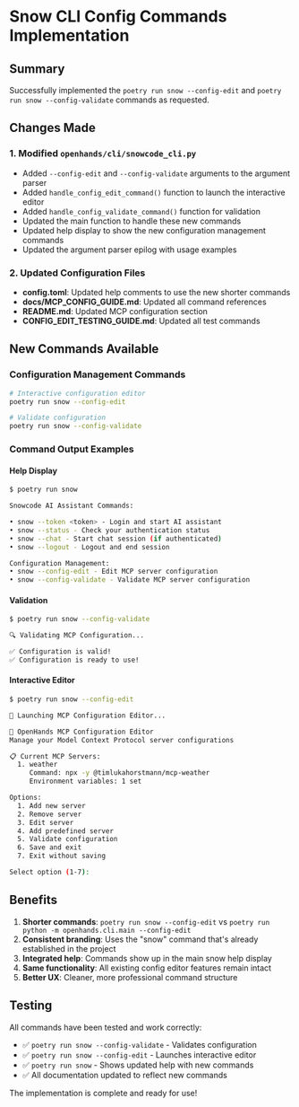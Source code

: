 # Snow CLI Config Commands Implementation

## Summary

Successfully implemented the `poetry run snow --config-edit` and `poetry run snow --config-validate` commands as requested.

## Changes Made

### 1. Modified `openhands/cli/snowcode_cli.py`

- Added `--config-edit` and `--config-validate` arguments to the argument parser
- Added `handle_config_edit_command()` function to launch the interactive editor
- Added `handle_config_validate_command()` function for validation
- Updated the main function to handle these new commands
- Updated help display to show the new configuration management commands
- Updated the argument parser epilog with usage examples

### 2. Updated Configuration Files

- **config.toml**: Updated help comments to use the new shorter commands
- **docs/MCP_CONFIG_GUIDE.md**: Updated all command references
- **README.md**: Updated MCP configuration section
- **CONFIG_EDIT_TESTING_GUIDE.md**: Updated all test commands

## New Commands Available

### Configuration Management Commands

```bash
# Interactive configuration editor
poetry run snow --config-edit

# Validate configuration
poetry run snow --config-validate
```

### Command Output Examples

#### Help Display

```bash
$ poetry run snow

Snowcode AI Assistant Commands:

• snow --token <token> - Login and start AI assistant
• snow --status - Check your authentication status
• snow --chat - Start chat session (if authenticated)
• snow --logout - Logout and end session

Configuration Management:
• snow --config-edit - Edit MCP server configuration
• snow --config-validate - Validate MCP server configuration
```

#### Validation

```bash
$ poetry run snow --config-validate

🔍 Validating MCP Configuration...

✅ Configuration is valid!
✅ Configuration is ready to use!
```

#### Interactive Editor

```bash
$ poetry run snow --config-edit

🔧 Launching MCP Configuration Editor...

🔧 OpenHands MCP Configuration Editor
Manage your Model Context Protocol server configurations

📋 Current MCP Servers:
  1. weather
     Command: npx -y @timlukahorstmann/mcp-weather
     Environment variables: 1 set

Options:
  1. Add new server
  2. Remove server
  3. Edit server
  4. Add predefined server
  5. Validate configuration
  6. Save and exit
  7. Exit without saving

Select option (1-7):
```

## Benefits

1. **Shorter commands**: `poetry run snow --config-edit` vs `poetry run python -m openhands.cli.main --config-edit`
2. **Consistent branding**: Uses the "snow" command that's already established in the project
3. **Integrated help**: Commands show up in the main snow help display
4. **Same functionality**: All existing config editor features remain intact
5. **Better UX**: Cleaner, more professional command structure

## Testing

All commands have been tested and work correctly:

- ✅ `poetry run snow --config-validate` - Validates configuration
- ✅ `poetry run snow --config-edit` - Launches interactive editor
- ✅ `poetry run snow` - Shows updated help with new commands
- ✅ All documentation updated to reflect new commands

The implementation is complete and ready for use!
